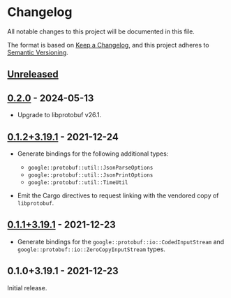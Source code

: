 # Changelog

All notable changes to this project will be documented in this file.

The format is based on [Keep a Changelog], and this project adheres to [Semantic
Versioning].

<!-- #release:next-header -->

## [Unreleased] <!-- #release:date -->

## [0.2.0] - 2024-05-13

* Upgrade to libprotobuf v26.1.

## [0.1.2+3.19.1] - 2021-12-24

* Generate bindings for the following additional types:

  * `google::protobuf::util::JsonParseOptions`
  * `google::protobuf::util::JsonPrintOptions`
  * `google::protobuf::util::TimeUtil`

* Emit the Cargo directives to request linking with the vendored copy of
  `libprotobuf`.

## [0.1.1+3.19.1] - 2021-12-23

* Generate bindings for the `google::protobuf::io::CodedInputStream` and
  `google::protobuf::io::ZeroCopyInputStream` types.

## 0.1.0+3.19.1 - 2021-12-23

Initial release.

<!-- #release:next-url -->
[Unreleased]: https://github.com/MaterializeInc/rust-protobuf-native/compare/protobuf-sys-v0.2.0...HEAD
[0.2.0]: https://github.com/MaterializeInc/rust-protobuf-native/compare/protobuf-sys-v0.1.2+3.19.1...protobuf-sys-v0.2.0
[0.1.2+3.19.1]: https://github.com/MaterializeInc/rust-protobuf-native/compare/protobuf-sys-v0.1.1+3.19.1...protobuf-sys-v0.1.2+3.19.1
[0.1.1+3.19.1]: https://github.com/MaterializeInc/rust-protobuf-native/compare/protobuf-sys-v0.1.0+3.19.1...protobuf-sys-v0.1.1+3.19.1

[Keep a Changelog]: https://keepachangelog.com/en/1.0.0/
[Semantic Versioning]: https://semver.org/spec/v2.0.0.html
